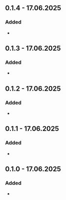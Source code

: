 
## 0.1.4 - 17.06.2025
### Added
-
## 0.1.3 - 17.06.2025
### Added
-
## 0.1.2 - 17.06.2025
### Added
-
## 0.1.1 - 17.06.2025
### Added
-
## 0.1.0 - 17.06.2025
### Added
-
